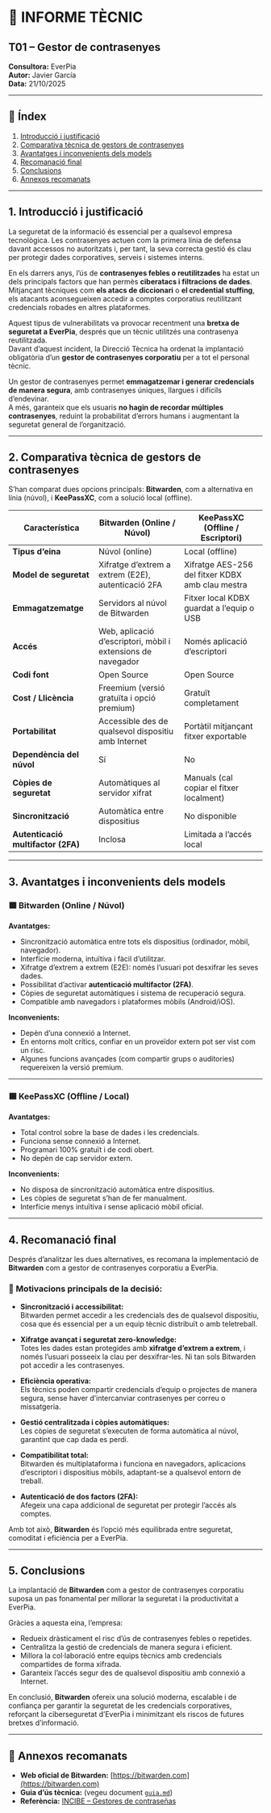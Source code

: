 # 🧩 INFORME TÈCNIC  
## T01 – Gestor de contrasenyes  

**Consultora:** EverPia  
**Autor:** Javier García  
**Data:** 21/10/2025  

---

## 📑 Índex  

1. [Introducció i justificació](#1-introducció-i-justificació)  
2. [Comparativa tècnica de gestors de contrasenyes](#2-comparativa-tècnica-de-gestors-de-contrasenyes)  
3. [Avantatges i inconvenients dels models](#3-avantatges-i-inconvenients-dels-models)  
4. [Recomanació final](#4-recomanació-final)  
5. [Conclusions](#5-conclusions)  
6. [Annexos recomanats](#-annexos-recomanats)  

---

## 1. Introducció i justificació  

La seguretat de la informació és essencial per a qualsevol empresa tecnològica. Les contrasenyes actuen com la primera línia de defensa davant accessos no autoritzats i, per tant, la seva correcta gestió és clau per protegir dades corporatives, serveis i sistemes interns.  

En els darrers anys, l’ús de **contrasenyes febles o reutilitzades** ha estat un dels principals factors que han permès **ciberatacs i filtracions de dades**.  
Mitjançant tècniques com **els atacs de diccionari** o **el credential stuffing**, els atacants aconsegueixen accedir a comptes corporatius reutilitzant credencials robades en altres plataformes.  

Aquest tipus de vulnerabilitats va provocar recentment una **bretxa de seguretat a EverPia**, després que un tècnic utilitzés una contrasenya reutilitzada.  
Davant d’aquest incident, la Direcció Tècnica ha ordenat la implantació obligatòria d’un **gestor de contrasenyes corporatiu** per a tot el personal tècnic.  

Un gestor de contrasenyes permet **emmagatzemar i generar credencials de manera segura**, amb contrasenyes úniques, llargues i difícils d’endevinar.  
A més, garanteix que els usuaris **no hagin de recordar múltiples contrasenyes**, reduint la probabilitat d’errors humans i augmentant la seguretat general de l’organització.  

---

## 2. Comparativa tècnica de gestors de contrasenyes  

S’han comparat dues opcions principals: **Bitwarden**, com a alternativa en línia (núvol), i **KeePassXC**, com a solució local (offline).  

| **Característica** | **Bitwarden (Online / Núvol)** | **KeePassXC (Offline / Escriptori)** |
|--------------------|--------------------------------|--------------------------------------|
| **Tipus d’eina** | Núvol (online) | Local (offline) |
| **Model de seguretat** | Xifratge d’extrem a extrem (E2E), autenticació 2FA | Xifratge AES-256 del fitxer KDBX amb clau mestra |
| **Emmagatzematge** | Servidors al núvol de Bitwarden | Fitxer local KDBX guardat a l’equip o USB |
| **Accés** | Web, aplicació d’escriptori, mòbil i extensions de navegador | Només aplicació d’escriptori |
| **Codi font** | Open Source | Open Source |
| **Cost / Llicència** | Freemium (versió gratuïta i opció premium) | Gratuït completament |
| **Portabilitat** | Accessible des de qualsevol dispositiu amb Internet | Portàtil mitjançant fitxer exportable |
| **Dependència del núvol** | Sí | No |
| **Còpies de seguretat** | Automàtiques al servidor xifrat | Manuals (cal copiar el fitxer localment) |
| **Sincronització** | Automàtica entre dispositius | No disponible |
| **Autenticació multifactor (2FA)** | Inclosa | Limitada a l’accés local |

---

## 3. Avantatges i inconvenients dels models  

### 🟩 Bitwarden (Online / Núvol)  

**Avantatges:**  
- Sincronització automàtica entre tots els dispositius (ordinador, mòbil, navegador).  
- Interfície moderna, intuïtiva i fàcil d’utilitzar.  
- Xifratge d’extrem a extrem (E2E): només l’usuari pot desxifrar les seves dades.  
- Possibilitat d’activar **autenticació multifactor (2FA)**.  
- Còpies de seguretat automàtiques i sistema de recuperació segura.  
- Compatible amb navegadors i plataformes mòbils (Android/iOS).  

**Inconvenients:**  
- Depèn d’una connexió a Internet.  
- En entorns molt crítics, confiar en un proveïdor extern pot ser vist com un risc.  
- Algunes funcions avançades (com compartir grups o auditories) requereixen la versió premium.  

---

### 🟦 KeePassXC (Offline / Local)  

**Avantatges:**  
- Total control sobre la base de dades i les credencials.  
- Funciona sense connexió a Internet.  
- Programari 100% gratuït i de codi obert.  
- No depèn de cap servidor extern.  

**Inconvenients:**  
- No disposa de sincronització automàtica entre dispositius.  
- Les còpies de seguretat s’han de fer manualment.  
- Interfície menys intuïtiva i sense aplicació mòbil oficial.  

---

## 4. Recomanació final  

Després d’analitzar les dues alternatives, es recomana la implementació de **Bitwarden** com a gestor de contrasenyes corporatiu a EverPia.  

### 🧠 Motivacions principals de la decisió:  

- **Sincronització i accessibilitat:**  
  Bitwarden permet accedir a les credencials des de qualsevol dispositiu, cosa que és essencial per a un equip tècnic distribuït o amb teletreball.  

- **Xifratge avançat i seguretat zero-knowledge:**  
  Totes les dades estan protegides amb **xifratge d’extrem a extrem**, i només l’usuari posseeix la clau per desxifrar-les. Ni tan sols Bitwarden pot accedir a les contrasenyes.  

- **Eficiència operativa:**  
  Els tècnics poden compartir credencials d’equip o projectes de manera segura, sense haver d’intercanviar contrasenyes per correu o missatgeria.  

- **Gestió centralitzada i còpies automàtiques:**  
  Les còpies de seguretat s’executen de forma automàtica al núvol, garantint que cap dada es perdi.  

- **Compatibilitat total:**  
  Bitwarden és multiplataforma i funciona en navegadors, aplicacions d’escriptori i dispositius mòbils, adaptant-se a qualsevol entorn de treball.  

- **Autenticació de dos factors (2FA):**  
  Afegeix una capa addicional de seguretat per protegir l’accés als comptes.  

Amb tot això, **Bitwarden** és l’opció més equilibrada entre seguretat, comoditat i eficiència per a EverPia.  

---

## 5. Conclusions  

La implantació de **Bitwarden** com a gestor de contrasenyes corporatiu suposa un pas fonamental per millorar la seguretat i la productivitat a EverPia.  

Gràcies a aquesta eina, l’empresa:  
- Redueix dràsticament el risc d’ús de contrasenyes febles o repetides.  
- Centralitza la gestió de credencials de manera segura i eficient.  
- Millora la col·laboració entre equips tècnics amb credencials compartides de forma xifrada.  
- Garanteix l’accés segur des de qualsevol dispositiu amb connexió a Internet.  

En conclusió, **Bitwarden** ofereix una solució moderna, escalable i de confiança per garantir la seguretat de les credencials corporatives, reforçant la ciberseguretat d’EverPia i minimitzant els riscos de futures bretxes d’informació.  

---

## 📎 Annexos recomanats  

- **Web oficial de Bitwarden:** [https://bitwarden.com](https://bitwarden.com)  
- **Guia d’ús tècnica:** (vegeu document [`guia.md`](guia.md))  
- **Referència:** [INCIBE – Gestores de contraseñas](https://www.incibe.es/protege-tu-empresa/blog/gestores-de-contrasenas)  
